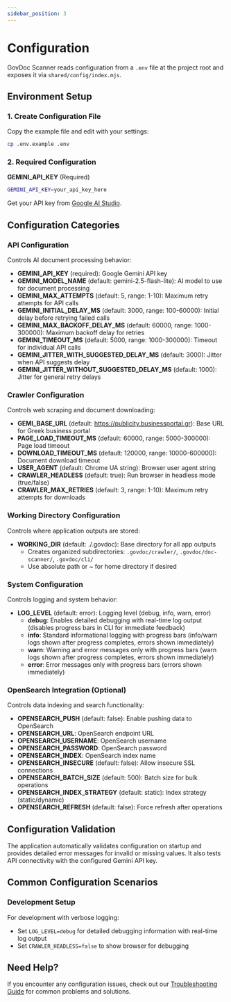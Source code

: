 ```yaml
---
sidebar_position: 3
---
```


# Configuration

GovDoc Scanner reads configuration from a `.env` file at the project root and exposes it via `shared/config/index.mjs`.

## Environment Setup

### 1. Create Configuration File

Copy the example file and edit with your settings:

```bash
cp .env.example .env
```

### 2. Required Configuration

**GEMINI_API_KEY** (Required)

```bash
GEMINI_API_KEY=your_api_key_here
```

Get your API key from [Google AI Studio](https://aistudio.google.com/app/apikey).

## Configuration Categories

### API Configuration

Controls AI document processing behavior:

- **GEMINI_API_KEY** (required): Google Gemini API key
- **GEMINI_MODEL_NAME** (default: gemini-2.5-flash-lite): AI model to use for document processing
- **GEMINI_MAX_ATTEMPTS** (default: 5, range: 1-10): Maximum retry attempts for API calls
- **GEMINI_INITIAL_DELAY_MS** (default: 3000, range: 100-60000): Initial delay before retrying failed calls
- **GEMINI_MAX_BACKOFF_DELAY_MS** (default: 60000, range: 1000-300000): Maximum backoff delay for retries
- **GEMINI_TIMEOUT_MS** (default: 5000, range: 1000-300000): Timeout for individual API calls
- **GEMINI_JITTER_WITH_SUGGESTED_DELAY_MS** (default: 3000): Jitter when API suggests delay
- **GEMINI_JITTER_WITHOUT_SUGGESTED_DELAY_MS** (default: 1000): Jitter for general retry delays

### Crawler Configuration

Controls web scraping and document downloading:

- **GEMI_BASE_URL** (default: https://publicity.businessportal.gr): Base URL for Greek business portal
- **PAGE_LOAD_TIMEOUT_MS** (default: 60000, range: 5000-300000): Page load timeout
- **DOWNLOAD_TIMEOUT_MS** (default: 120000, range: 10000-600000): Document download timeout
- **USER_AGENT** (default: Chrome UA string): Browser user agent string
- **CRAWLER_HEADLESS** (default: true): Run browser in headless mode (true/false)
- **CRAWLER_MAX_RETRIES** (default: 3, range: 1-10): Maximum retry attempts for downloads

### Working Directory Configuration

Controls where application outputs are stored:

- **WORKING_DIR** (default: ./.govdoc): Base directory for all app outputs
  - Creates organized subdirectories: `.govdoc/crawler/`, `.govdoc/doc-scanner/`, `.govdoc/cli/`
  - Use absolute path or ~ for home directory if desired

### System Configuration

Controls logging and system behavior:

- **LOG_LEVEL** (default: error): Logging level (debug, info, warn, error)
  - **debug**: Enables detailed debugging with real-time log output (disables progress bars in CLI for immediate feedback)
  - **info**: Standard informational logging with progress bars (info/warn logs shown after progress completes, errors shown immediately)
  - **warn**: Warning and error messages only with progress bars (warn logs shown after progress completes, errors shown immediately)
  - **error**: Error messages only with progress bars (errors shown immediately)

### OpenSearch Integration (Optional)

Controls data indexing and search functionality:

- **OPENSEARCH_PUSH** (default: false): Enable pushing data to OpenSearch
- **OPENSEARCH_URL**: OpenSearch endpoint URL
- **OPENSEARCH_USERNAME**: OpenSearch username
- **OPENSEARCH_PASSWORD**: OpenSearch password
- **OPENSEARCH_INDEX**: OpenSearch index name
- **OPENSEARCH_INSECURE** (default: false): Allow insecure SSL connections
- **OPENSEARCH_BATCH_SIZE** (default: 500): Batch size for bulk operations
- **OPENSEARCH_INDEX_STRATEGY** (default: static): Index strategy (static/dynamic)
- **OPENSEARCH_REFRESH** (default: false): Force refresh after operations

## Configuration Validation

The application automatically validates configuration on startup and provides detailed error messages for invalid or missing values. It also tests API connectivity with the configured Gemini API key.

## Common Configuration Scenarios

### Development Setup

For development with verbose logging:

- Set `LOG_LEVEL=debug` for detailed debugging information with real-time log output
- Set `CRAWLER_HEADLESS=false` to show browser for debugging

## Need Help?

If you encounter any configuration issues, check out our [Troubleshooting Guide](./Troubleshooting.md) for common problems and solutions.
